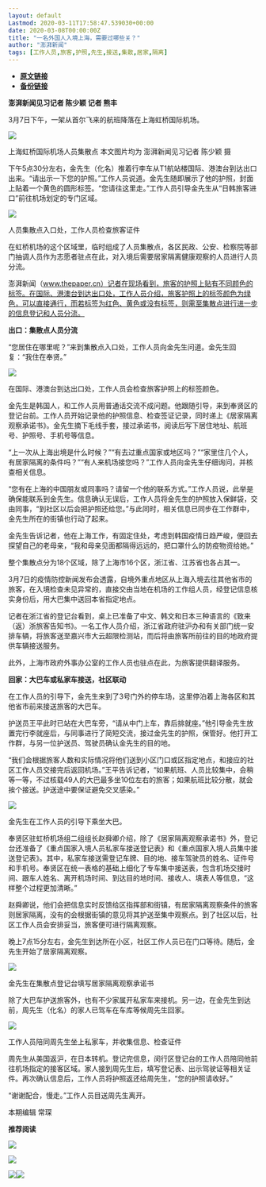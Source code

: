 ```yaml
---
layout: default
Lastmod: 2020-03-11T17:58:47.539030+00:00
date: 2020-03-08T00:00:00Z
title: "一名外国人入境上海，需要过哪些关？"
author: "澎湃新闻"
tags: [工作人员,旅客,护照,先生,接送,集散,居家,隔离]
---
```


* [**原文链接**](https://mp.weixin.qq.com/s/AcssQmwcf1DBGCr829_YBQ)
* [**备份链接**](http://archive.today/Zif4I)


**澎湃新闻见习记者 陈少颖 记者 熊丰**

  

3月7日下午，一架从首尔飞来的航班降落在上海虹桥国际机场。  

  

![](/images/post/37dbf1c1a2904b8f89dc02a8ece6fe6e.jpg)

上海虹桥国际机场人员集散点 本文图片均为 澎湃新闻见习记者 陈少颖 摄

  
下午5点30分左右，金先生（化名）推着行李车从T1航站楼国际、港澳台到达出口出来。“请出示一下您的护照。”工作人员说道。金先生随即展示了他的护照，封面上贴着一个黄色的圆形标签。“您请往这里走。”工作人员引导金先生从“日韩旅客进口”前往机场划定的专门区域。

  

**![](/images/post/cad2db0360749d1aad934e28ebe55140.jpg)**

人员集散点入口处，工作人员检查旅客证件

  

在虹桥机场的这个区域里，临时组成了人员集散点，各区民政、公安、检察院等部门抽调人员作为志愿者驻点在此，对入境后需要居家隔离健康观察的人员进行人员分流。

  
澎湃新闻（www.thepaper.cn）记者在现场看到，旅客的护照上贴有不同颜色的标签。在国际、港澳台到达出口处，工作人员介绍，旅客护照上的标签颜色为绿色，可以直接通行，而若标签为红色、黄色或没有标签，则需至集散点进行进一步的信息登记和人员分流。

  
**出口：集散点人员分流**

“您居住在哪里呢？”来到集散点入口处，工作人员向金先生问道。金先生回复：“我住在奉贤。”  

  

![](/images/post/79ceda0e8d72b55f32604348bed4dc2b.jpg)

在国际、港澳台到达出口处，工作人员会检查旅客护照上的标签颜色。

  
金先生是韩国人，和工作人员用普通话交流不成问题。他跟随引导，来到奉贤区的登记台前。工作人员开始记录他的护照信息、检查签证记录，同时递上《居家隔离观察承诺书》。金先生摘下毛线手套，接过承诺书，阅读后写下居住地址、航班号、护照号、手机号等信息。

  
“上一次从上海出境是什么时候？”“有去过重点国家或地区吗？”“家里住几个人，有居家隔离的条件吗？”“有人来机场接您吗？”工作人员向金先生仔细询问，并核查相关信息。

  
“您有在上海的中国朋友或同事吗？请留一个他的联系方式。”工作人员说，此举是确保能联系到金先生。信息确认无误后，工作人员将金先生的护照放入保鲜袋，交由同事，“到社区以后会把护照还给您。”与此同时，相关信息已同步在工作群中，金先生所在的街镇也行动了起来。

  
金先生告诉记者，他在上海工作，有固定住处，考虑到韩国疫情日趋严峻，便回去探望自己的老母亲，“我和母亲见面都隔得远远的，把口罩什么的防疫物资给她。”

  
整个集散点分为18个区域，除了上海市16个区，浙江省、江苏省也各占其一。

  
3月7日的疫情防控新闻发布会透露，自境外重点地区从上海入境去往其他省市的旅客，在入境检查未见异常的，直接交由当地在机场的工作组人员，经登记信息核实身份后，用大巴集中送回本省指定地点。

  
记者在浙江省的登记台看到，桌上已准备了中文、韩文和日本三种语言的《致来（返）浙旅客告知书》。一名工作人员介绍，浙江省政府驻沪办和有关部门统一安排车辆，将旅客送至嘉兴市大云超限检测站，而后将由旅客所前往的目的地政府提供车辆接送服务。

  

此外，上海市政府外事办公室的工作人员也驻点在此，为旅客提供翻译服务。

  
**回家：大巴车或私家车接送，社区联动**

在工作人员的引导下，金先生来到了3号门外的停车场，这里停泊着上海各区和其他省市前来接送旅客的大巴车。

  

护送员王平此时已站在大巴车旁，“请从中门上车，靠后排就座。”他引导金先生放置完行李就座后，与同事进行了简短交流，接过金先生的护照，保管好。他打开工作群，与另一位护送员、驾驶员确认金先生的目的地。

  
“我们会根据旅客人数和实际情况将他们送到小区门口或区指定地点，和接应的社区工作人员交接完后返回机场。”王平告诉记者，“如果航班、人员比较集中，会稍等一等，不过核载49人的大巴最多坐10位左右的旅客；如果航班比较分散，就会挨个接送。护送途中要保证避免交叉感染。”  

  

![](/images/post/2babac1812ef5d20c7a621d621c99342.jpg)

金先生在工作人员的引导下乘坐大巴。

  
奉贤区驻虹桥机场组二组组长赵舜卿介绍，除了《居家隔离观察承诺书》外，登记台还准备了《重点国家入境人员私家车接送登记表》和《重点国家入境人员集中接送登记表》。其中，私家车接送需登记车牌、目的地、接车驾驶员的姓名、证件号和手机号。奉贤区在统一表格的基础上细化了专车集中接送表，包含机场交接时间、跟车人姓名、离开机场时间、到达目的地时间、接收人、填表人等信息，“这样整个过程更加清晰。”

  
赵舜卿说，他们会把信息实时反馈给区指挥部和街镇，有居家隔离观察条件的旅客则居家隔离，没有的会根据街镇的意见将其护送至集中观察点。到了社区以后，社区工作人员会安排妥当，旅客便可进行隔离观察。

  
晚上7点15分左右，金先生到达所在小区，社区工作人员已在门口等待。随后，金先生开始了居家隔离观察。  

  

![](/images/post/0e4920eae6fd7f02f74d5081fa24e5eb.jpg)

金先生在集散点登记台填写居家隔离观察承诺书

  
除了大巴车护送旅客外，也有不少家属开私家车来接机。另一边，在金先生到达前，周先生（化名）的家人已驾车在车库等候周先生回家。  

  

![](/images/post/395371b2eb17f160cc4f647bc65a727b.jpg)

工作人员陪同周先生坐上私家车，并收集信息、检查证件

  
周先生从美国返沪，在日本转机。登记完信息，闵行区登记台的工作人员陪同他前往机场指定的接客区域。家人接到周先生后，填写登记表、出示驾驶证等相关证件。再次确认信息后，工作人员将护照返还给周先生，“您的护照请收好。”

  
“谢谢配合，慢走。”工作人员目送周先生离开。

  

本期编辑 常琛  

  

**推荐阅读**

[![](/images/post/878b320040bbce5c0f2bea198bded637.jpg)](http://mp.weixin.qq.com/s?__biz=MjM5MzI5NTU3MQ==&mid=2651599924&idx=1&sn=ff4c8f8434cc9ac1ff6cfc94da00ce4e&chksm=bd61a9888a16209e83f79c47fd1e49e7ab7609a25225fbe9e9b8eb2fb335cebb741b09011fe9&scene=21#wechat_redirect)

[![](/images/post/895b5cda5c13a4988b2289e55d72cd48.jpg)](http://mp.weixin.qq.com/s?__biz=MjM5MzI5NTU3MQ==&mid=2651598027&idx=1&sn=1b00bbcfc03c0eb6a1c6ab30969a9591&chksm=bd61b1778a1638618400fff513263f41c77d69080b024abf268f13578c4b9944fd2656c93b69&scene=21#wechat_redirect)

[![](/images/post/ca5e19311bd13de311a7bd93f8eba2a6.jpg)](http://mp.weixin.qq.com/s?__biz=MjM5MzI5NTU3MQ==&mid=2651595860&idx=1&sn=6ba0af6bd94c0e122c5136345e632e6a&chksm=bd61b9e88a1630fe7de2b6aaa4f1dd87bd77da795dbe23ce66c455460b4742d951812a8fad76&scene=21#wechat_redirect)[![](/images/post/faa036129172f4ba4cb775ad946d1eff.jpg)](https://a.app.qq.com/o/simple.jsp?pkgname=com.wondertek.paper)

